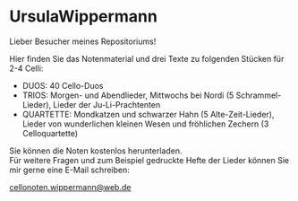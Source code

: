 # UrsulaWippermann

Lieber Besucher meines Repositoriums!

Hier finden Sie das Notenmaterial und drei Texte zu folgenden Stücken für 2-4 Celli:

- DUOS: 40 Cello-Duos 
- TRIOS: Morgen- und Abendlieder, Mittwochs bei Nordi (5 Schrammel-Lieder), Lieder der Ju-Li-Prachtenten
- QUARTETTE: Mondkatzen und schwarzer Hahn (5 Alte-Zeit-Lieder), Lieder von wunderlichen kleinen Wesen und fröhlichen Zechern (3 Celloquartette)
  
Sie können die Noten kostenlos herunterladen.  
Für weitere Fragen und zum Beispiel gedruckte Hefte der Lieder können Sie mir gerne eine E-Mail schreiben:
  
  cellonoten.wippermann@web.de
